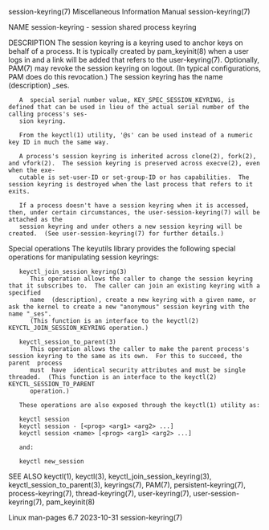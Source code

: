 session-keyring(7)					       Miscellaneous Information Manual						    session-keyring(7)

NAME
       session-keyring - session shared process keyring

DESCRIPTION
       The  session keyring is a keyring used to anchor keys on behalf of a process.  It is typically created by pam_keyinit(8) when a user logs in and a link
       will be added that refers to the user-keyring(7).  Optionally, PAM(7) may revoke the session keyring on logout.	(In typical configurations,  PAM  does
       do this revocation.)  The session keyring has the name (description) _ses.

       A  special serial number value, KEY_SPEC_SESSION_KEYRING, is defined that can be used in lieu of the actual serial number of the calling process's ses‐
       sion keyring.

       From the keyctl(1) utility, '@s' can be used instead of a numeric key ID in much the same way.

       A process's session keyring is inherited across clone(2), fork(2), and vfork(2).	 The session keyring is preserved across execve(2), even when the exe‐
       cutable is set-user-ID or set-group-ID or has capabilities.  The session keyring is destroyed when the last process that refers to it exits.

       If a process doesn't have a session keyring when it is accessed, then, under certain circumstances, the user-session-keyring(7) will be attached as the
       session keyring and under others a new session keyring will be created.	(See user-session-keyring(7) for further details.)

   Special operations
       The keyutils library provides the following special operations for manipulating session keyrings:

       keyctl_join_session_keyring(3)
	      This operation allows the caller to change the session keyring that it subscribes to.  The caller can join an existing keyring with a  specified
	      name  (description), create a new keyring with a given name, or ask the kernel to create a new "anonymous" session keyring with the name "_ses".
	      (This function is an interface to the keyctl(2) KEYCTL_JOIN_SESSION_KEYRING operation.)

       keyctl_session_to_parent(3)
	      This operation allows the caller to make the parent process's session keyring to the same as its own.  For this to succeed, the  parent  process
	      must  have  identical security attributes and must be single threaded.  (This function is an interface to the keyctl(2) KEYCTL_SESSION_TO_PARENT
	      operation.)

       These operations are also exposed through the keyctl(1) utility as:

	   keyctl session
	   keyctl session - [<prog> <arg1> <arg2> ...]
	   keyctl session <name> [<prog> <arg1> <arg2> ...]

       and:

	   keyctl new_session

SEE ALSO
       keyctl(1), keyctl(3), keyctl_join_session_keyring(3), keyctl_session_to_parent(3), keyrings(7), PAM(7), persistent-keyring(7), process-keyring(7),
       thread-keyring(7), user-keyring(7), user-session-keyring(7), pam_keyinit(8)

Linux man-pages 6.7							  2023-10-31							    session-keyring(7)
